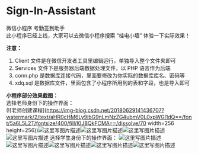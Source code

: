 # Sign-In-Assistant
微信小程序 考勤签到助手    
此小程序已经上线，大家可以去微信小程序搜索 “桂电小墙” 体验一下实际效果！   

**注意：**
 1. Client 文件是在微信开发者工具里编辑运行，单独导入整个文件夹即可  
 2. Services 文件下是服务器后端数据处理文件，以 PHP 语言作为后端  
 3. conn.php 是数据库连接代码，里面要修改为你实际的数据库库名、密码等  
 4. xdq.sql 是数据库文件，里面包含了小程序所用到的表和字段，也是导入即可  
 
 **小程序部分效果截图：**   
 选择老师身份下的操作界面：  
 (![老师创建课程](https://img-blog.csdn.net/20180629141436707?watermark/2/text/aHR0cHM6Ly9ibG9nLmNzZG4ubmV0L0xpWGl1dQ==/font/5a6L5L2T/fontsize/400/fill/I0JBQkFCMA==/dissolve/70 width=256 height=256))![这里写图片描述](https://img-blog.csdn.net/20180629141609754?watermark/2/text/aHR0cHM6Ly9ibG9nLmNzZG4ubmV0L0xpWGl1dQ==/font/5a6L5L2T/fontsize/400/fill/I0JBQkFCMA==/dissolve/70)![这里写图片描述](https://img-blog.csdn.net/20180629141633685?watermark/2/text/aHR0cHM6Ly9ibG9nLmNzZG4ubmV0L0xpWGl1dQ==/font/5a6L5L2T/fontsize/400/fill/I0JBQkFCMA==/dissolve/70)![这里写图片描述](https://img-blog.csdn.net/20180629141645321?watermark/2/text/aHR0cHM6Ly9ibG9nLmNzZG4ubmV0L0xpWGl1dQ==/font/5a6L5L2T/fontsize/400/fill/I0JBQkFCMA==/dissolve/70)![这里写图片描述](https://img-blog.csdn.net/20180629141654448?watermark/2/text/aHR0cHM6Ly9ibG9nLmNzZG4ubmV0L0xpWGl1dQ==/font/5a6L5L2T/fontsize/400/fill/I0JBQkFCMA==/dissolve/70)
 选择学生身份下的操作界面：
 ![这里写图片描述](https://img-blog.csdn.net/201806291417588?watermark/2/text/aHR0cHM6Ly9ibG9nLmNzZG4ubmV0L0xpWGl1dQ==/font/5a6L5L2T/fontsize/400/fill/I0JBQkFCMA==/dissolve/70)![这里写图片描述](https://img-blog.csdn.net/20180629141811331?watermark/2/text/aHR0cHM6Ly9ibG9nLmNzZG4ubmV0L0xpWGl1dQ==/font/5a6L5L2T/fontsize/400/fill/I0JBQkFCMA==/dissolve/70)![这里写图片描述](https://img-blog.csdn.net/20180629141820118?watermark/2/text/aHR0cHM6Ly9ibG9nLmNzZG4ubmV0L0xpWGl1dQ==/font/5a6L5L2T/fontsize/400/fill/I0JBQkFCMA==/dissolve/70)![这里写图片描述](https://img-blog.csdn.net/20180629141951774?watermark/2/text/aHR0cHM6Ly9ibG9nLmNzZG4ubmV0L0xpWGl1dQ==/font/5a6L5L2T/fontsize/400/fill/I0JBQkFCMA==/dissolve/70)![这里写图片描述](https://img-blog.csdn.net/20180629142001838?watermark/2/text/aHR0cHM6Ly9ibG9nLmNzZG4ubmV0L0xpWGl1dQ==/font/5a6L5L2T/fontsize/400/fill/I0JBQkFCMA==/dissolve/70)
